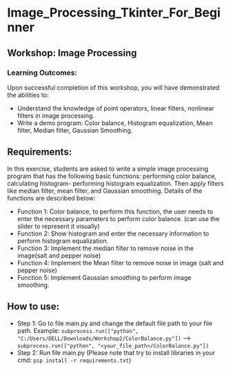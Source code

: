 # Image_Processing_Tkinter_For_Beginner
## Workshop: Image Processing
### Learning Outcomes:
Upon successful completion of this workshop, you will have demonstrated the abilities to:
- Understand the knowledge of point operators, linear filters, nonlinear filters in image processing.
- Write a demo program: Color balance, Histogram equalization, Mean filter, Median filter, Gaussian Smoothing.
## Requirements:
In this exercise, students are asked to write a simple image processing program that has the following basic functions: performing color balance, calculating histogram- performing histogram equalization. Then apply filters like median filter, mean filter, and Gaussian smoothing. Details of the functions are described below:
- Function 1: Color balance, to perform this function, the user needs to enter the necessary parameters to perform color balance. (can use the slider to represent it visually)
- Function 2: Show histogram and enter the necessary information to perform histogram equalization.
- Function 3: Implement the median filter to remove noise in the image(salt and pepper noise)
- Function 4: Implement the Mean filter to remove noise in image (salt and pepper noise)
- Function 5: Implement Gaussian smoothing to perform image smoothing.
## How to use:
- Step 1: Go to file main.py and change the default file path to your file path. Example: `subprocess.run(["python", "C:/Users/DELL/Downloads/Workshop2/ColorBalance.py"])` --> `subprocess.run(["python", "<your_file_path>/ColorBalance.py"])`
- Step 2: Run file main.py (Please note that try to install libraries in your cmd: `pip install -r requirements.txt`)
